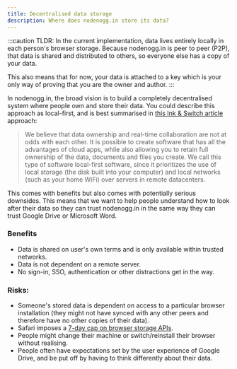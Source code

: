 ```yaml
---
title: Decentralised data storage
description: Where does nodenogg.in store its data?
---
```


:::caution
TLDR: In the current implementation, data lives entirely locally in each person's browser storage. Because nodenogg.in is peer to peer (P2P), that data is shared and distributed to others, so everyone else has a copy of your data.

This also means that for now, your data is attached to a key which is your only way of proving that you are the owner and author.
:::

In nodenogg.in, the broad vision is to build a completely decentralised system where people own and store their data. You could describe this approach as local-first, and is best summarised in [this Ink & Switch article](https://www.inkandswitch.com/local-first/) approach:

> We believe that data ownership and real-time collaboration are not at odds with each other. It is possible to create software that has all the advantages of cloud apps, while also allowing you to retain full ownership of the data, documents and files you create.
> We call this type of software local-first software, since it prioritizes the use of local storage (the disk built into your computer) and local networks (such as your home WiFi) over servers in remote datacenters.

This comes with benefits but also comes with potentially serious downsides. This means that we want to help people understand how to look after their data so they can trust nodenogg.in in the same way they can trust Google Drive or Microsoft Word.


### Benefits
* Data is shared on user's own terms and is only available within trusted networks.
* Data is not dependent on a remote server.
* No sign-in, SSO, authentication or other distractions get in the way.

### Risks:
* Someone's stored data is dependent on access to a particular browser installation (they might not have synced with any other peers and therefore have no other copies of their data). 
* Safari imposes a [7-day cap on browser storage APIs](https://webkit.org/tracking-prevention/). 
* People might change their machine or switch/reinstall their browser without realising.
* People often have expectations set by the user experience of Google Drive, and be put off by having to think differently about their data.

